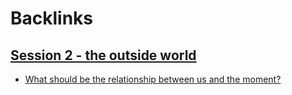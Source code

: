 
# Backlinks
## [Session 2 - the outside world](<Session 2 - the outside world.md>)
- [What should be the relationship between us and the moment?](<What should be the relationship between us and the moment?.md>)

